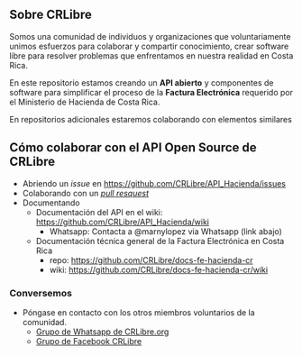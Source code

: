 ## Sobre CRLibre
Somos una comunidad de individuos y organizaciones que voluntariamente unimos esfuerzos para colaborar y compartir conocimiento, crear software libre para resolver problemas que enfrentamos en nuestra realidad en Costa Rica.


En este repositorio estamos creando un **API abierto** y componentes de software para simplificar el proceso de la **Factura Electrónica** requerido por el Ministerio de Hacienda de Costa Rica.

En repositorios adicionales estaremos colaborando con elementos similares

## Cómo colaborar con el API Open Source de CRLibre
* Abriendo un *issue* en https://github.com/CRLibre/API_Hacienda/issues
* Colaborando con un [*pull resquest*](https://github.com/CRLibre/API_Hacienda/pulls)
* Documentando
  * Documentación del API en el wiki: https://github.com/CRLibre/API_Hacienda/wiki
      * Whatsapp: Contacta a @marnylopez via Whatsapp (link abajo)
  * Documentación técnica general de la Factura Electrónica en Costa Rica
    * repo: https://github.com/CRLibre/docs-fe-hacienda-cr
    * wiki: https://github.com/CRLibre/docs-fe-hacienda-cr/wiki

### Conversemos
* Póngase en contacto con los otros miembros voluntarios de la comunidad.
   * [Grupo de Whatsapp de CRLibre.org](https://chat.whatsapp.com/ED2JK9IkDnu2UzEpyjZDeN)
   * [Grupo de Facebook CRLibre](https://www.facebook.com/groups/105812240170199/)
